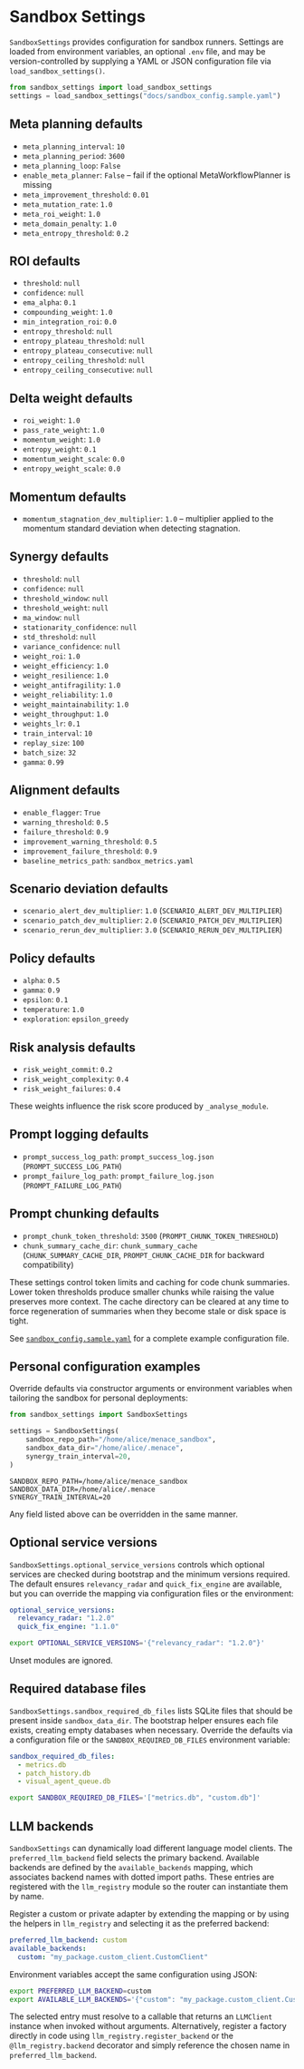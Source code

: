 # Sandbox Settings

`SandboxSettings` provides configuration for sandbox runners. Settings are
loaded from environment variables, an optional `.env` file, and may be
version-controlled by supplying a YAML or JSON configuration file via
`load_sandbox_settings()`.

```python
from sandbox_settings import load_sandbox_settings
settings = load_sandbox_settings("docs/sandbox_config.sample.yaml")
```

## Meta planning defaults
- `meta_planning_interval`: `10`
- `meta_planning_period`: `3600`
- `meta_planning_loop`: `False`
- `enable_meta_planner`: `False` – fail if the optional MetaWorkflowPlanner is missing
- `meta_improvement_threshold`: `0.01`
- `meta_mutation_rate`: `1.0`
- `meta_roi_weight`: `1.0`
- `meta_domain_penalty`: `1.0`
- `meta_entropy_threshold`: `0.2`

## ROI defaults
- `threshold`: `null`
- `confidence`: `null`
- `ema_alpha`: `0.1`
- `compounding_weight`: `1.0`
- `min_integration_roi`: `0.0`
- `entropy_threshold`: `null`
- `entropy_plateau_threshold`: `null`
- `entropy_plateau_consecutive`: `null`
- `entropy_ceiling_threshold`: `null`
- `entropy_ceiling_consecutive`: `null`

## Delta weight defaults
- `roi_weight`: `1.0`
- `pass_rate_weight`: `1.0`
- `momentum_weight`: `1.0`
- `entropy_weight`: `0.1`
- `momentum_weight_scale`: `0.0`
- `entropy_weight_scale`: `0.0`

## Momentum defaults
- `momentum_stagnation_dev_multiplier`: `1.0` – multiplier applied to the
  momentum standard deviation when detecting stagnation.

## Synergy defaults
- `threshold`: `null`
- `confidence`: `null`
- `threshold_window`: `null`
- `threshold_weight`: `null`
- `ma_window`: `null`
- `stationarity_confidence`: `null`
- `std_threshold`: `null`
- `variance_confidence`: `null`
- `weight_roi`: `1.0`
- `weight_efficiency`: `1.0`
- `weight_resilience`: `1.0`
- `weight_antifragility`: `1.0`
- `weight_reliability`: `1.0`
- `weight_maintainability`: `1.0`
- `weight_throughput`: `1.0`
- `weights_lr`: `0.1`
- `train_interval`: `10`
- `replay_size`: `100`
- `batch_size`: `32`
- `gamma`: `0.99`

## Alignment defaults
- `enable_flagger`: `True`
- `warning_threshold`: `0.5`
- `failure_threshold`: `0.9`
- `improvement_warning_threshold`: `0.5`
- `improvement_failure_threshold`: `0.9`
- `baseline_metrics_path`: `sandbox_metrics.yaml`

## Scenario deviation defaults
- `scenario_alert_dev_multiplier`: `1.0` (`SCENARIO_ALERT_DEV_MULTIPLIER`)
- `scenario_patch_dev_multiplier`: `2.0` (`SCENARIO_PATCH_DEV_MULTIPLIER`)
- `scenario_rerun_dev_multiplier`: `3.0` (`SCENARIO_RERUN_DEV_MULTIPLIER`)

## Policy defaults
- `alpha`: `0.5`
- `gamma`: `0.9`
- `epsilon`: `0.1`
- `temperature`: `1.0`
- `exploration`: `epsilon_greedy`

## Risk analysis defaults
- `risk_weight_commit`: `0.2`
- `risk_weight_complexity`: `0.4`
- `risk_weight_failures`: `0.4`

These weights influence the risk score produced by `_analyse_module`.

## Prompt logging defaults
- `prompt_success_log_path`: `prompt_success_log.json` (`PROMPT_SUCCESS_LOG_PATH`)
- `prompt_failure_log_path`: `prompt_failure_log.json` (`PROMPT_FAILURE_LOG_PATH`)

## Prompt chunking defaults
- `prompt_chunk_token_threshold`: `3500` (`PROMPT_CHUNK_TOKEN_THRESHOLD`)
- `chunk_summary_cache_dir`: `chunk_summary_cache` (`CHUNK_SUMMARY_CACHE_DIR`,
  `PROMPT_CHUNK_CACHE_DIR` for backward compatibility)

These settings control token limits and caching for code chunk summaries. Lower
token thresholds produce smaller chunks while raising the value preserves more
context. The cache directory can be cleared at any time to force regeneration of
summaries when they become stale or disk space is tight.

See [`sandbox_config.sample.yaml`](sandbox_config.sample.yaml) for a complete
example configuration file.

## Personal configuration examples

Override defaults via constructor arguments or environment variables when
tailoring the sandbox for personal deployments:

```python
from sandbox_settings import SandboxSettings

settings = SandboxSettings(
    sandbox_repo_path="/home/alice/menace_sandbox",
    sandbox_data_dir="/home/alice/.menace",
    synergy_train_interval=20,
)
```

```env
SANDBOX_REPO_PATH=/home/alice/menace_sandbox
SANDBOX_DATA_DIR=/home/alice/.menace
SYNERGY_TRAIN_INTERVAL=20
```

Any field listed above can be overridden in the same manner.

## Optional service versions

`SandboxSettings.optional_service_versions` controls which optional services are
checked during bootstrap and the minimum versions required. The default ensures
`relevancy_radar` and `quick_fix_engine` are available, but you can override the
mapping via configuration files or the environment:

```yaml
optional_service_versions:
  relevancy_radar: "1.2.0"
  quick_fix_engine: "1.1.0"
```

```bash
export OPTIONAL_SERVICE_VERSIONS='{"relevancy_radar": "1.2.0"}'
```

Unset modules are ignored.

## Required database files

`SandboxSettings.sandbox_required_db_files` lists SQLite files that should be
present inside `sandbox_data_dir`. The bootstrap helper ensures each file
exists, creating empty databases when necessary. Override the defaults via a
configuration file or the `SANDBOX_REQUIRED_DB_FILES` environment variable:

```yaml
sandbox_required_db_files:
  - metrics.db
  - patch_history.db
  - visual_agent_queue.db
```

```bash
export SANDBOX_REQUIRED_DB_FILES='["metrics.db", "custom.db"]'
```

## LLM backends

`SandboxSettings` can dynamically load different language model clients. The
`preferred_llm_backend` field selects the primary backend. Available backends
are defined by the `available_backends` mapping, which associates backend names
with dotted import paths. These entries are registered with the
`llm_registry` module so the router can instantiate them by name.

Register a custom or private adapter by extending the mapping or by using the
helpers in `llm_registry` and selecting it as the preferred backend:

```yaml
preferred_llm_backend: custom
available_backends:
  custom: "my_package.custom_client.CustomClient"
```

Environment variables accept the same configuration using JSON:

```bash
export PREFERRED_LLM_BACKEND=custom
export AVAILABLE_LLM_BACKENDS='{"custom": "my_package.custom_client.CustomClient"}'
```

The selected entry must resolve to a callable that returns an `LLMClient`
instance when invoked without arguments. Alternatively, register a factory
directly in code using `llm_registry.register_backend` or the
`@llm_registry.backend` decorator and simply reference the chosen name in
`preferred_llm_backend`.

